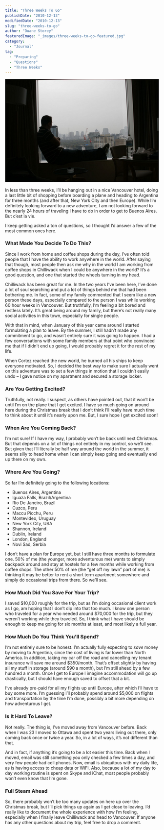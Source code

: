 ```yaml
---
title: "Three Weeks To Go"
publishDate: "2010-12-13"
modifiedDate: "2010-12-13"
slug: "three-weeks-to-go"
author: "Duane Storey"
featuredImage: "_images/three-weeks-to-go-featured.jpg"
category:
  - "Journal"
tag:
  - "Preparing"
  - "Questions"
  - "Three Weeks"
---
```


[![](_images/three-weeks-to-go-1.jpg "Me In Tokyo")](http://www.migratorynerd.com/wordpress/wp-content/uploads/2010/12/130862083_683712a028_z-1.jpg)

In less than three weeks, I’ll be hanging out in a nice Vancouver hotel, doing a last little bit of shopping before boarding a plane and heading to Argentina for three months (and after that, New York City and then Europe). While I’m definitely looking forward to a new adventure, I am not looking forward to the nearly 24 hours of traveling I have to do in order to get to Buenos Aires. But c’est la vie.

I keep getting asked a ton of questions, so I thought I’d answer a few of the most common ones here.

### What Made You Decide To Do This?

Since I work from home and coffee shops during the day, I’ve often told people that I have the ability to work anywhere in the world. After saying that though, most people then ask me why in the world I am working from coffee shops in Chilliwack when I could be anywhere in the world? It’s a good question, and one that started the wheels turning in my head.

Chilliwack has been great for me. In the two years I’ve been here, I’ve done a lot of soul searching and put a lot of things behind me that had been bothering me. In fact, some of my family commented that I seem like a new person these days, especially compared to the person I was while working 60 hour weeks in Vancouver. But truthfully, I’m feeling a bit bored and restless lately. It’s great being around my family, but there’s not really many social activities in this town, especially for single people.

With that in mind, when January of this year came around I started formulating a plan to leave. By the summer, I still hadn’t made any commitment to go, and wasn’t entirely sure it was going to happen. I had a few conversations with some family members at that point who convinced me that if I didn’t end up going, I would probably regret it for the rest of my life.

When Cortez reached the new world, he burned all his ships to keep everyone motivated. So, I decided the best way to make sure I actually went on this adventure was to set a few things in motion that I couldn’t easily undo – I gave notice on my apartment and secured a storage locker.

### Are You Getting Excited?

Truthfully, not really. I suspect, as others have pointed out, that it won’t be until I’m on the plane that I get excited. I have so much going on around here during the Christmas break that I don’t think I’ll really have much time to think about it until it’s nearly upon me. But, I sure hope I get excited soon!

### When Are You Coming Back?

I’m not sure! If I have my way, I probably won’t be back until next Christmas. But that depends on a lot of things not entirely in my control, so we’ll see. But given that I’ll literally be half way around the world in the summer, it seems silly to head home when I can simply keep going and eventually end up there on my own.

### Where Are You Going?

So far I’m definitely going to the following locations:

- Buenos Aires, Argentina
- Iguaza Falls, Brazil/Argentina
- Rio De Janeiro, Brazil
- Cuzco, Peru
- Maccu Picchu, Peru
- Montevideo, Uruguay
- New York City, USA
- Shannon, Ireland
- Dublin, Ireland
- London, England
- Novi Sad, Serbia

I don’t have a plan for Europe yet, but I still have three months to formulate one. 50% of me (the younger, more adventurous me) wants to simply backpack around and stay at hostels for a few months while working from coffee shops. The other 50% of me (the “get off my lawn” part of me) is thinking it may be better to rent a short term apartment somewhere and simply do occasional trips from there. So we’ll see.

### How Much Did You Save For Your Trip?

I saved $10,000 roughly for the trip, but as I’m doing occasional client work as I go, am hoping that I don’t dip into that too much. I know one person who traveled for a year who needed around $70,000 for the trip, but they weren’t working while they traveled. So, I think what I have should be enough to keep me going for six months at least, and most likely a full year.

### How Much Do You Think You’ll Spend?

I’m not entirely sure to be honest. I’m actually fully expecting to *save* money by moving to Argentina, since the cost of living is far lower than North America. In addition, taking my car off the road and cancelling my tenant insurance will save me around $350/month. That’s offset slightly by having all my stuff in storage (around $90 a month), but I’m still ahead by a few hundred a month. Once I get to Europe I imagine accommodation will go up drastically, but I should have enough saved to offset that a bit.

I’ve already pre-paid for all my flights up until Europe, after which I’ll have to buy some more. I’m guessing I’ll probably spend around $5,000 on flights and transportation by the time I’m done, possibly a bit more depending on how adventurous I get.

### Is It Hard To Leave?

Not really. The thing is, I’ve moved away from Vancouver before. Back when I was 23 I moved to Ottawa and spent two years living out there, only coming back once or twice a year. So, in a lot of ways, it’s not different than that.

And in fact, if anything it’s going to be a lot easier this time. Back when I moved, email was still something you only checked a few times a day, and very few people had cell phones. Now, email is ubiquitous with my daily life, as is having access to cheap data or WiFi. Also, because a lot of my day to day working routine is spent on Skype and iChat, most people probably won’t even know that I’m gone.

### Full Steam Ahead

So, there probably won’t be too many updates on here up over the Christmas break, but I’ll pick things up again as I get close to leaving. I’d really like to document the whole experience with how I’m feeling, especially when I finally leave Chilliwack and head to Vancouver. If anyone has any other questions about my trip, feel free to drop a comment.